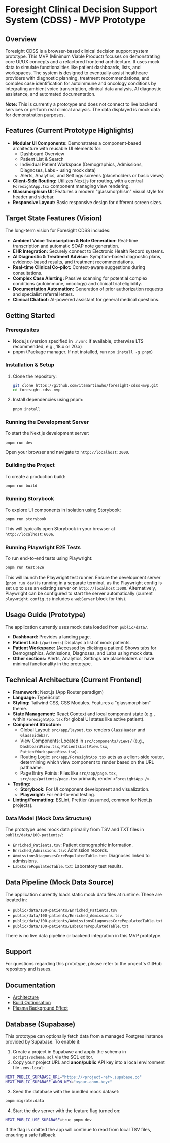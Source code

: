 # Foresight Clinical Decision Support System (CDSS) - MVP Prototype

## Overview

Foresight CDSS is a browser-based clinical decision support system prototype. This MVP (Minimum Viable Product) focuses on demonstrating core UI/UX concepts and a refactored frontend architecture. It uses mock data to simulate functionalities like patient dashboards, lists, and workspaces. The system is designed to eventually assist healthcare providers with diagnostic planning, treatment recommendations, and complex case identification for autoimmune and oncology conditions by integrating ambient voice transcription, clinical data analysis, AI diagnostic assistance, and automated documentation.

**Note:** This is currently a prototype and does not connect to live backend services or perform real clinical analysis. The data displayed is mock data for demonstration purposes.

## Features (Current Prototype Highlights)

*   **Modular UI Components:** Demonstrates a component-based architecture with reusable UI elements for:
    *   Dashboard Overview
    *   Patient List & Search
    *   Individual Patient Workspace (Demographics, Admissions, Diagnoses, Labs - using mock data)
    *   Alerts, Analytics, and Settings screens (placeholders or basic views)
*   **Client-Side Routing:** Utilizes Next.js for routing, with a central `ForesightApp.tsx` component managing view rendering.
*   **Glassmorphism UI:** Features a modern "glassmorphism" visual style for header and sidebar.
*   **Responsive Layout:** Basic responsive design for different screen sizes.

## Target State Features (Vision)

The long-term vision for Foresight CDSS includes:
*   **Ambient Voice Transcription & Note Generation:** Real-time transcription and automatic SOAP note generation.
*   **EHR Integration:** Securely connect to Electronic Health Record systems.
*   **AI Diagnostic & Treatment Advisor:** Symptom-based diagnostic plans, evidence-based results, and treatment recommendations.
*   **Real-time Clinical Co-pilot:** Context-aware suggestions during consultations.
*   **Complex Case Alerting:** Passive scanning for potential complex conditions (autoimmune, oncology) and clinical trial eligibility.
*   **Documentation Automation:** Generation of prior authorization requests and specialist referral letters.
*   **Clinical Chatbot:** AI-powered assistant for general medical questions.

## Getting Started

### Prerequisites
- Node.js (version specified in `.nvmrc` if available, otherwise LTS recommended, e.g., 18.x or 20.x)
- pnpm (Package manager. If not installed, run `npm install -g pnpm`)

### Installation & Setup
1.  Clone the repository:
    ```bash
    git clone https://github.com/itsmartinwho/foresight-cdss-mvp.git
    cd foresight-cdss-mvp
    ```
2.  Install dependencies using pnpm:
    ```bash
    pnpm install
    ```

### Running the Development Server
To start the Next.js development server:
```bash
pnpm run dev
```
Open your browser and navigate to `http://localhost:3000`.

### Building the Project
To create a production build:
```bash
pnpm run build
```

### Running Storybook
To explore UI components in isolation using Storybook:
```bash
pnpm run storybook
```
This will typically open Storybook in your browser at `http://localhost:6006`.

### Running Playwright E2E Tests
To run end-to-end tests using Playwright:
```bash
pnpm run test:e2e
```
This will launch the Playwright test runner. Ensure the development server (`pnpm run dev`) is running in a separate terminal, as the Playwright config is set up to use an existing server on `http://localhost:3000`. Alternatively, Playwright can be configured to start the server automatically (current `playwright.config.ts` includes a `webServer` block for this).

## Usage Guide (Prototype)

The application currently uses mock data loaded from `public/data/`.

*   **Dashboard:** Provides a landing page.
*   **Patient List:** (`/patients`) Displays a list of mock patients.
*   **Patient Workspace:** (Accessed by clicking a patient) Shows tabs for Demographics, Admissions, Diagnoses, and Labs using mock data.
*   **Other sections:** Alerts, Analytics, Settings are placeholders or have minimal functionality in the prototype.

## Technical Architecture (Current Frontend)

*   **Framework:** Next.js (App Router paradigm)
*   **Language:** TypeScript
*   **Styling:** Tailwind CSS, CSS Modules. Features a "glassmorphism" theme.
*   **State Management:** React Context and local component state (e.g., within `ForesightApp.tsx` for global UI states like active patient).
*   **Component Structure:**
    *   Global Layout: `src/app/layout.tsx` renders `GlassHeader` and `GlassSidebar`.
    *   View Components: Located in `src/components/views/` (e.g., `DashboardView.tsx`, `PatientsListView.tsx`, `PatientWorkspaceView.tsx`).
    *   Routing Logic: `src/app/ForesightApp.tsx` acts as a client-side router, determining which view component to render based on the URL pathname.
    *   Page Entry Points: Files like `src/app/page.tsx`, `src/app/patients/page.tsx` primarily render `<ForesightApp />`.
*   **Testing:**
    *   **Storybook:** For UI component development and visualization.
    *   **Playwright:** For end-to-end testing.
*   **Linting/Formatting:** ESLint, Prettier (assumed, common for Next.js projects).

### Data Model (Mock Data Structure)
The prototype uses mock data primarily from TSV and TXT files in `public/data/100-patients/`:
- `Enriched_Patients.tsv`: Patient demographic information.
- `Enriched_Admissions.tsv`: Admission records.
- `AdmissionsDiagnosesCorePopulatedTable.txt`: Diagnoses linked to admissions.
- `LabsCorePopulatedTable.txt`: Laboratory test results.

## Data Pipeline (Mock Data Source)

The application currently loads static mock data files at runtime. These are located in:
- `public/data/100-patients/Enriched_Patients.tsv`
- `public/data/100-patients/Enriched_Admissions.tsv`
- `public/data/100-patients/AdmissionsDiagnosesCorePopulatedTable.txt`
- `public/data/100-patients/LabsCorePopulatedTable.txt`

There is no live data pipeline or backend integration in this MVP prototype.

## Support
For questions regarding this prototype, please refer to the project's GitHub repository and issues.

## Documentation

- [Architecture](docs/architecture.md)
- [Build Optimisation](docs/BUILD_OPTIMIZATION.md)
- [Plasma Background Effect](docs/PLASMA_EFFECT.md)

## Database (Supabase)

This prototype can optionally fetch data from a managed Postgres instance provided by Supabase. To enable it:

1. Create a project in Supabase and apply the schema in `scripts/schema.sql` via the SQL editor.
2. Copy your project URL and **anon/public** API key into a local environment file `.env.local`:

```bash
NEXT_PUBLIC_SUPABASE_URL="https://<project-ref>.supabase.co"
NEXT_PUBLIC_SUPABASE_ANON_KEY="<your–anon–key>"
```

3. Seed the database with the bundled mock dataset:

```bash
pnpm migrate:data
```

4. Start the dev server with the feature flag turned on:

```bash
NEXT_PUBLIC_USE_SUPABASE=true pnpm dev
```

If the flag is omitted the app will continue to read from local TSV files, ensuring a safe fallback.
